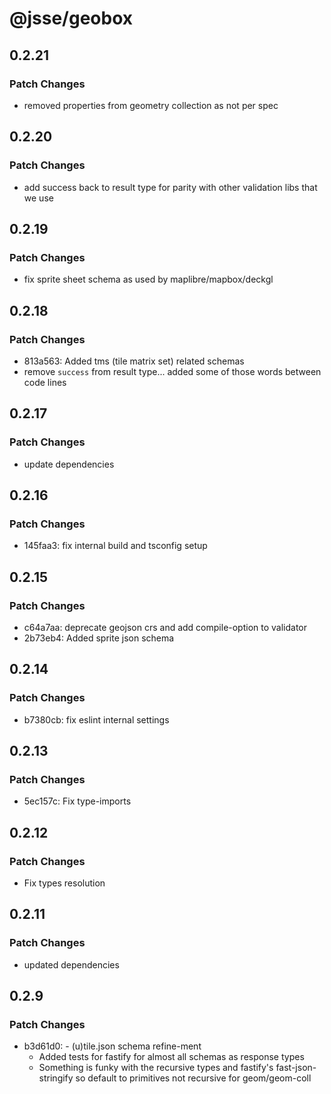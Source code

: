 # @jsse/geobox

## 0.2.21

### Patch Changes

- removed properties from geometry collection as not per spec

## 0.2.20

### Patch Changes

- add success back to result type for parity with other validation libs that we use

## 0.2.19

### Patch Changes

- fix sprite sheet schema as used by maplibre/mapbox/deckgl

## 0.2.18

### Patch Changes

- 813a563: Added tms (tile matrix set) related schemas
- remove `success` from result type... added some of those words between code lines

## 0.2.17

### Patch Changes

- update dependencies

## 0.2.16

### Patch Changes

- 145faa3: fix internal build and tsconfig setup

## 0.2.15

### Patch Changes

- c64a7aa: deprecate geojson crs and add compile-option to validator
- 2b73eb4: Added sprite json schema

## 0.2.14

### Patch Changes

- b7380cb: fix eslint internal settings

## 0.2.13

### Patch Changes

- 5ec157c: Fix type-imports

## 0.2.12

### Patch Changes

- Fix types resolution

## 0.2.11

### Patch Changes

- updated dependencies

## 0.2.9

### Patch Changes

- b3d61d0: - (u)tile.json schema refine-ment
  - Added tests for fastify for almost all schemas as response types
  - Something is funky with the recursive types and fastify's fast-json-stringify so default to primitives not recursive for geom/geom-coll
